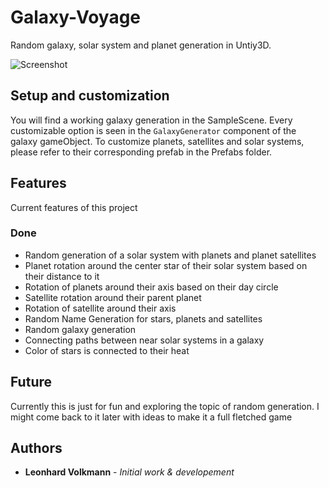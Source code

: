 # Galaxy-Voyage

Random galaxy, solar system and planet generation in Untiy3D. 

![Screenshot](https://github.com/leoVolk/Galaxy-Voyage/blob/master/Capture.PNG?raw=true "Screenshot")

## Setup and customization

You will find a working galaxy generation in the SampleScene. Every customizable option is seen in the ```GalaxyGenerator``` component of the galaxy gameObject.
To customize planets, satellites and solar systems, please refer to their corresponding prefab in the Prefabs folder.


## Features 
Current features of this project
  ### Done
   * Random generation of a solar system with planets and planet satellites
   * Planet rotation around the center star of their solar system based on their distance to it
   * Rotation of planets around their axis based on their day circle
   * Satellite rotation around their parent planet
   * Rotation of satellite around their axis
   * Random Name Generation for stars, planets and satellites
   * Random galaxy generation
   * Connecting paths between near solar systems in a galaxy
   * Color of stars is connected to their heat


## Future
Currently this is just for fun and exploring the topic of random generation. I might come back to it later with ideas to make it a full fletched game

## Authors
* **Leonhard Volkmann** -  *Initial work & developement*
